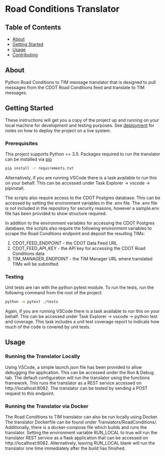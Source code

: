 # Road Conditions Translator

## Table of Contents

- [About](#about)
- [Getting Started](#getting_started)
- [Usage](#usage)
- [Contributing](../CONTRIBUTING.md)

## About <a name = "about"></a>

Python Road Conditions to TIM message translator that is designed to pull messages from the CDOT Road Conditions feed and translate to TIM messages.

## Getting Started <a name = "getting_started"></a>

These instructions will get you a copy of the project up and running on your local machine for development and testing purposes. See [deployment](#deployment) for notes on how to deploy the project on a live system.

### Prerequisites

This project supports Python >= 3.5. Packages required to run the translator can be installed via [pip](https://pip.pypa.io/en/stable/)

```bash
pip install -r requirements.txt
```

Alternatively, if you are running VSCode there is a task available to run this on your behalf. This can be accessed under Task Explorer -> vscode -> pipinstall.

The scripts also require access to the CDOT Postgres database. This can be accessed by setting the environment variables in the .env file. The .env file is not included in the repository for security reasons, however a sample.env file has been provided to show structure required. 

In addition to the environment variables for accessing the CDOT Postgres database, the scripts also require the following environment variables to scrape the Road Conditions endpoint and deposit the resulting TIMs:
<ol>
    <li>CDOT_FEED_ENDPOINT - the CDOT Data Feed URL</li>
    <li>CDOT_FEED_API_KEY - the API key for accessing the CDOT Road Conditions data</li>
    <li>TIM_MANAGER_ENDPOINT - the TIM Manager URL where translated TIMs will be submitted </li>
</ol>

### Testing
Unit tests are ran with the python pytest module. To run the tests, run the following command from the root of the project:

```bash
python -m pytest ./tests
```

Again, if you are running VSCode there is a task available to run this on your behalf. This can be accessed under Task Explorer -> vscode -> python test and coverage. This task includes a unit test coverage report to indicate how much of the code is covered by unit tests.

## Usage <a name = "usage"></a>

### Running the Translator Locally
Using VSCode, a simple launch.json file has been provided to allow debugging the application. This can be accessed under the Run & Debug tab. The default configuration will run the translator using the functions framework. This runs the translator as a REST service accessed on http://localhost:8082. The translator can be tested by sending a POST request to this endpoint.


### Running the Translator via Docker
The Road Conditions to TIM translator can also be run locally using Docker. The translator Dockerfile can be found under Translators/RoadConditions/. Additionally, there is a docker-compose file which builds and runs the translator. Setting the environment variable RUN_LOCAL to true will run the translator REST service as a flask application that can be accessed on http://localhost:8082. Alternatively, leaving RUN_LOCAL blank will run the translator one time immediately after the build has finished. 